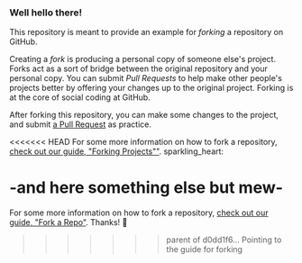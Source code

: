 ### Well hello there!

This repository is meant to provide an example for *forking* a repository on GitHub.

Creating a *fork* is producing a personal copy of someone else's project. Forks act as a sort of bridge between the original repository and your personal copy. You can submit *Pull Requests* to help make other people's projects better by offering your changes up to the original project. Forking is at the core of social coding at GitHub.

After forking this repository, you can make some changes to the project, and submit [a Pull Request](https://github.com/octocat/Spoon-Knife/pulls) as practice.

<<<<<<< HEAD
For some more information on how to fork a repository, [check out our guide, "Forking Projects""](http://guides.github.com/overviews/forking/). sparkling_heart:

-and here something else but mew-
=======
For some more information on how to fork a repository, [check out our guide, "Fork a Repo"](https://help.github.com/articles/fork-a-repo). Thanks! :sparkling_heart:
>>>>>>> parent of d0dd1f6... Pointing to the guide for forking
